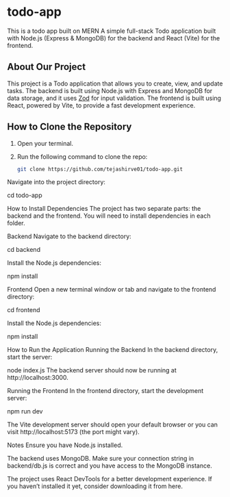 # todo-app
This is a todo app built on MERN
A simple full-stack Todo application built with Node.js (Express & MongoDB) for the backend and React (Vite) for the frontend.

## About Our Project

This project is a Todo application that allows you to create, view, and update tasks. The backend is built using Node.js with Express and MongoDB for data storage, and it uses [Zod](https://github.com/colinhacks/zod) for input validation. The frontend is built using React, powered by Vite, to provide a fast development experience.

## How to Clone the Repository

1. Open your terminal.
2. Run the following command to clone the repo:

   ```bash
   git clone https://github.com/tejashirve01/todo-app.git
Navigate into the project directory:

cd todo-app

How to Install Dependencies
The project has two separate parts: the backend and the frontend. You will need to install dependencies in each folder.

Backend
Navigate to the backend directory:

cd backend

Install the Node.js dependencies:

npm install

Frontend
Open a new terminal window or tab and navigate to the frontend directory:

cd frontend

Install the Node.js dependencies:

npm install

How to Run the Application
Running the Backend
In the backend directory, start the server:

node index.js
The backend server should now be running at http://localhost:3000.

Running the Frontend
In the frontend directory, start the development server:

npm run dev

The Vite development server should open your default browser or you can visit http://localhost:5173 (the port might vary).

Notes
Ensure you have Node.js installed.

The backend uses MongoDB. Make sure your connection string in backend/db.js is correct and you have access to the MongoDB instance.

The project uses React DevTools for a better development experience. If you haven’t installed it yet, consider downloading it from here.


